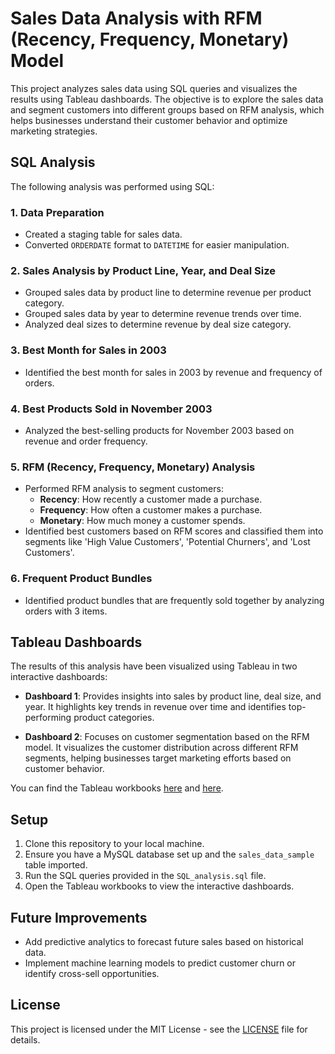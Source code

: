 # Sales Data Analysis with RFM (Recency, Frequency, Monetary) Model

This project analyzes sales data using SQL queries and visualizes the results using Tableau dashboards. The objective is to explore the sales data and segment customers into different groups based on RFM analysis, which helps businesses understand their customer behavior and optimize marketing strategies.

## SQL Analysis

The following analysis was performed using SQL:

### 1. **Data Preparation**
   - Created a staging table for sales data.
   - Converted `ORDERDATE` format to `DATETIME` for easier manipulation.

### 2. **Sales Analysis by Product Line, Year, and Deal Size**
   - Grouped sales data by product line to determine revenue per product category.
   - Grouped sales data by year to determine revenue trends over time.
   - Analyzed deal sizes to determine revenue by deal size category.

### 3. **Best Month for Sales in 2003**
   - Identified the best month for sales in 2003 by revenue and frequency of orders.

### 4. **Best Products Sold in November 2003**
   - Analyzed the best-selling products for November 2003 based on revenue and order frequency.

### 5. **RFM (Recency, Frequency, Monetary) Analysis**
   - Performed RFM analysis to segment customers:
     - **Recency**: How recently a customer made a purchase.
     - **Frequency**: How often a customer makes a purchase.
     - **Monetary**: How much money a customer spends.
   - Identified best customers based on RFM scores and classified them into segments like 'High Value Customers', 'Potential Churners', and 'Lost Customers'.

### 6. **Frequent Product Bundles**
   - Identified product bundles that are frequently sold together by analyzing orders with 3 items.

## Tableau Dashboards

The results of this analysis have been visualized using Tableau in two interactive dashboards:

- **Dashboard 1**: Provides insights into sales by product line, deal size, and year. It highlights key trends in revenue over time and identifies top-performing product categories.
  
- **Dashboard 2**: Focuses on customer segmentation based on the RFM model. It visualizes the customer distribution across different RFM segments, helping businesses target marketing efforts based on customer behavior.

You can find the Tableau workbooks [here](./Sales_product_1_Dashboard.twbx) and [here](./Sales_product_2_Dashboard.twbx).

## Setup

1. Clone this repository to your local machine.
2. Ensure you have a MySQL database set up and the `sales_data_sample` table imported.
3. Run the SQL queries provided in the `SQL_analysis.sql` file.
4. Open the Tableau workbooks to view the interactive dashboards.

## Future Improvements
- Add predictive analytics to forecast future sales based on historical data.
- Implement machine learning models to predict customer churn or identify cross-sell opportunities.

## License
This project is licensed under the MIT License - see the [LICENSE](LICENSE) file for details.

